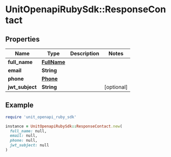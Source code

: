 # UnitOpenapiRubySdk::ResponseContact

## Properties

| Name | Type | Description | Notes |
| ---- | ---- | ----------- | ----- |
| **full_name** | [**FullName**](FullName.md) |  |  |
| **email** | **String** |  |  |
| **phone** | [**Phone**](Phone.md) |  |  |
| **jwt_subject** | **String** |  | [optional] |

## Example

```ruby
require 'unit_openapi_ruby_sdk'

instance = UnitOpenapiRubySdk::ResponseContact.new(
  full_name: null,
  email: null,
  phone: null,
  jwt_subject: null
)
```

